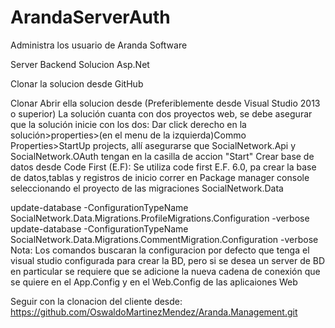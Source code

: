 # ArandaServerAuth

Administra los usuario de Aranda Software

Server Backend Solucion Asp.Net

Clonar la solucion desde GitHub

Clonar
Abrir ella solucion desde (Preferiblemente desde Visual Studio 2013 o superior)
La solución cuanta con dos proyectos web, se debe asegurar que la solución inicie con los dos: Dar click derecho en la solución>properties>(en el menu de la izquierda)Commo Properties>StartUp projects, allí asegurarse que SocialNetwork.Api y SocialNetwork.OAuth tengan en la casilla de accion "Start"
Crear base de datos desde Code First (E.F): Se utiliza code first E.F. 6.0, pa crear la base de datos,tablas y registros de inicio correr en Package manager console seleccionando el proyecto de las migraciones SocialNetwork.Data

update-database -ConfigurationTypeName SocialNetwork.Data.Migrations.ProfileMigrations.Configuration -verbose
update-database -ConfigurationTypeName SocialNetwork.Data.Migrations.CommentMigration.Configuration -verbose
Nota: Los comandos buscaran la configuracion por defecto que tenga el visual studio configurada para crear la BD, pero si se desea un server de BD en particular se requiere que se adicione la nueva cadena de conexión que se quiere en el App.Config y en el Web.Config de las aplicaiones Web

Seguir con la clonacion del cliente desde: https://github.com/OswaldoMartinezMendez/Aranda.Management.git
